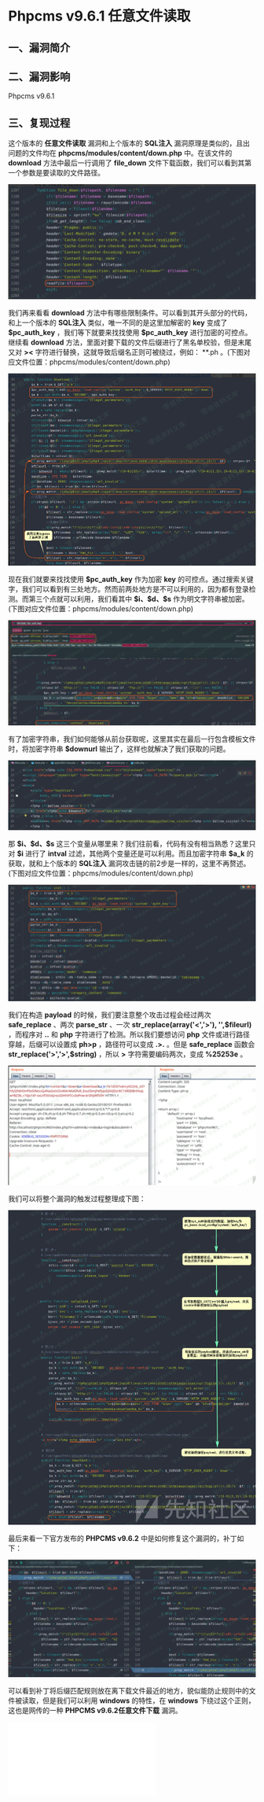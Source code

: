 Phpcms v9.6.1 任意文件读取
==========================

一、漏洞简介
------------

二、漏洞影响
------------

Phpcms v9.6.1

三、复现过程
------------

这个版本的 **任意文件读取** 漏洞和上个版本的 **SQL注入**
漏洞原理是类似的，且出问题的文件均在 **phpcms/modules/content/down.php**
中。在该文件的 **download** 方法中最后一行调用了 **file\_down**
文件下载函数，我们可以看到其第一个参数是要读取的文件路径。

![](./.resource/Phpcmsv9.6.1任意文件读取/media/rId24.png)

我们再来看看 **download**
方法中有哪些限制条件。可以看到其开头部分的代码，和上一个版本的
**SQL注入** 类似，唯一不同的是这里加解密的 **key** 变成了
**\$pc\_auth\_key** ，我们等下就要来找找使用 **\$pc\_auth\_key**
进行加密的可控点。继续看 **download**
方法，里面对要下载的文件后缀进行了黑名单校验，但是末尾又对 **\>\<**
字符进行替换，这就导致后缀名正则可被绕过，例如： \*\*.ph
。(下图对应文件位置：phpcms/modules/content/down.php)

![](./.resource/Phpcmsv9.6.1任意文件读取/media/rId25.png)

现在我们就要来找找使用 **\$pc\_auth\_key** 作为加密 **key**
的可控点。通过搜索关键字，我们可以看到有三处地方。然而前两处地方是不可以利用的，因为都有登录检测。而第三个点就可以利用，我们看其中
**\$i、\$d、\$s**
作为明文字符串被加密。(下图对应文件位置：phpcms/modules/content/down.php)

![](./.resource/Phpcmsv9.6.1任意文件读取/media/rId26.png)

有了加密字符串，我们如何能够从前台获取呢，这里其实在最后一行包含模板文件时，将加密字符串
**\$downurl** 输出了，这样也就解决了我们获取的问题。

![](./.resource/Phpcmsv9.6.1任意文件读取/media/rId27.png)

那 **\$i、\$d、\$s**
这三个变量从哪里来？我们往前看，代码有没有相当熟悉？这里只对 **\$i**
进行了 **intval** 过滤，其他两个变量还是可以利用。而且加密字符串
**\$a\_k** 的获取，就和上个版本的 **SQL注入**
漏洞攻击链的前2步是一样的，这里不再赘述。(下图对应文件位置：phpcms/modules/content/down.php)

![](./.resource/Phpcmsv9.6.1任意文件读取/media/rId28.png)

我们在构造 **payload** 的时候，我们要注意整个攻击过程会经过两次
**safe\_replace** 、两次 **parse\_str** 、一次
**str\_replace(array(\'\<\',\'\>\'), \'\',\$fileurl)** ，而程序对 **..**
和 **php** 字符进行了检测。所以我们要想访问 **php**
文件或进行路径穿越，后缀可以设置成 **ph\>p** ，路径符可以变成 **.\>.**
。但是 **safe\_replace** 函数会 **str\_replace(\'\>\',\'\>\',\$string)**
，所以 **\>** 字符需要编码两次，变成 **%25253e** 。

![](./.resource/Phpcmsv9.6.1任意文件读取/media/rId29.png)

我们可以将整个漏洞的触发过程整理成下图：

![](./.resource/Phpcmsv9.6.1任意文件读取/media/rId30.png)

最后来看一下官方发布的 **PHPCMS v9.6.2**
中是如何修复这个漏洞的，补丁如下：

![](./.resource/Phpcmsv9.6.1任意文件读取/media/rId31.png)

可以看到补丁将后缀匹配规则放在离下载文件最近的地方，貌似能防止规则中的文件被读取，但是我们可以利用
**windows** 的特性，在 **windows** 下绕过这个正则，这也是网传的一种
**PHPCMS v9.6.2任意文件下载** 漏洞。

![](./.resource/Phpcmsv9.6.1任意文件读取/media/rId32.shtml)
